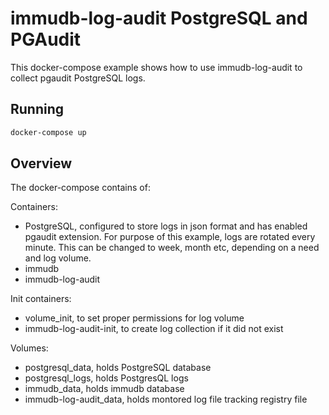 # immudb-log-audit PostgreSQL and PGAudit

This docker-compose example shows how to use immudb-log-audit to collect pgaudit PostgreSQL logs.

## Running

```bash
docker-compose up
```

## Overview 

The docker-compose contains of:

Containers:

- PostgreSQL, configured to store logs in json format and has enabled pgaudit extension. For purpose of this example, logs are rotated every minute. This can be changed to week, month etc, depending on a need and log volume. 
- immudb 
- immudb-log-audit

Init containers:

- volume_init, to set proper permissions for log volume
- immudb-log-audit-init, to create log collection if it did not exist

Volumes:

- postgresql_data, holds PostgreSQL database
- postgresql_logs, holds PostgresQL logs
- immudb_data, holds immudb database
- immudb-log-audit_data, holds montored log file tracking registry file